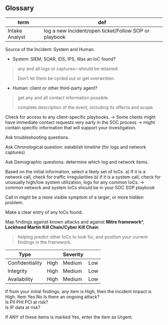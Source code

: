  ## Glossary
| term | def|
|-|--|
|Intake Analyst|log a new incident/open ticket/Follow SOP or playbook|

Source of the Incident: System and Human.

- System: SIEM, SOAR, IDS, IPS, Was an IoC found?
> any and all logs or captures—should be retained.
>
> Don’t let them be cycled out or get overwritten.

- Human: client or other third-party agent?
> get any and all contact information possible.
> 
> complete description of the event, including its effects and scope.

Check for access to any client-specific playbooks.
  -> Some clients might have immediate contact requests very early in the SOC process
  -> might contain specific information that will support your investigation.

Ask troubleshooting questions.

Ask Chronological question: eatablish timeline (for logs and network captures)

Ask Demographic questions: determine which log and network items.

Based on the initial information, select a likely set of IoCs.
a) If it is a network call, check for traffic irregularities
b) if it is a system call, check for unusually high/low system utilization, logs for any common IoCs.
  -> common network and system IoCs should be in your SOC SOP playbook
  
Call in might be a more visible symptom of a larger, or more hidden problem.

Make a clear entry of any IoCs found.

Map findings against known attacks and against **Mitre framework***, **Lockheed Martin Kill Chain/Cyber Kill Chain**
> helping predict other IoCs to look for, and position your current findings in the framework.

|Type|| 		Severity||
|-|-|-|-|
|Confidentiality| 	High 	|Medium| 	Low|
|Integrity |	High| 	Medium| 	Low|
|Availability |	High |	Medium |	Low|

If from your initial findings, any item is High, then the incident impact is High.
Item 	Yes 	No
Is there an ongoing attack? 		
Is PII PHI PCI at risk? 		
Is IP data at risk? 		

If ANY of these items is marked Yes, enter the item as Urgent.










